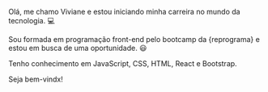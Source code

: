  Olá, me chamo Viviane e estou iniciando minha carreira no mundo da tecnologia. :computer:
 
 Sou formada em programação front-end pelo bootcamp da {reprograma} e estou em busca de uma oportunidade. :smiley:
 
 Tenho conhecimento em JavaScript, CSS, HTML, React e Bootstrap.
 
 Seja bem-vindx!
 
 
 
